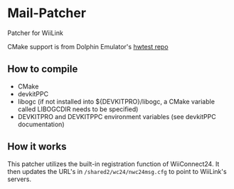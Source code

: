 # Mail-Patcher
Patcher for WiiLink

CMake support is from Dolphin Emulator's [hwtest repo](https://github.com/dolphin-emu/hwtests)

## How to compile
- CMake
- devkitPPC
- libogc (if not installed into ${DEVKITPRO}/libogc, a CMake variable called LIBOGCDIR needs to be specified)
- DEVKITPRO and DEVKITPPC environment variables (see devkitPPC documentation)

## How it works
This patcher utilizes the built-in 
registration function of WiiConnect24. It then updates the URL's in `/shared2/wc24/nwc24msg.cfg` to point to WiiLink's servers.
